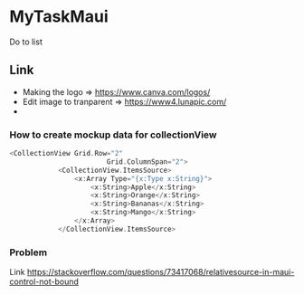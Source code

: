 # MyTaskMaui
Do to list
## Link 
- Making the logo => https://www.canva.com/logos/
- Edit image to tranparent => https://www4.lunapic.com/
- 
### How to create mockup data for collectionView
```c
<CollectionView Grid.Row="2"
                        Grid.ColumnSpan="2">
            <CollectionView.ItemsSource>
                <x:Array Type="{x:Type x:String}">
                    <x:String>Apple</x:String>
                    <x:String>Orange</x:String>
                    <x:String>Bananas</x:String>
                    <x:String>Mango</x:String>
                </x:Array>
            </CollectionView.ItemsSource>
```
### Problem 
Link https://stackoverflow.com/questions/73417068/relativesource-in-maui-control-not-bound
